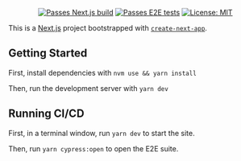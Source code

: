 
<div align="center">

  <a href="">[![Passes Next.js build](https://github.com/lundjrl/spark-accessibility-ci/actions/workflows/nextjs.yml/badge.svg)](https://github.com/lundjrl/spark-accessibility-ci/actions/workflows/nextjs.yml)</a>
  <a href="">[![Passes E2E tests](https://github.com/lundjrl/spark-accessibility-ci/actions/workflows/e2e.yml/badge.svg)](https://github.com/lundjrl/Next-App-Template/actions/workflows/e2e.yml)
</a>
  <a href="">[![License: MIT](https://img.shields.io/badge/License-MIT-yellow.svg?color=blue)](https://opensource.org/licenses/MIT)</a>

</div>

This is a [Next.js](https://nextjs.org/) project bootstrapped with [`create-next-app`](https://github.com/vercel/next.js/tree/canary/packages/create-next-app).

## Getting Started

First, install dependencies with `nvm use && yarn install`

Then, run the development server with `yarn dev`

## Running CI/CD

First, in a terminal window, run `yarn dev` to start the site.

Then, run `yarn cypress:open` to open the E2E suite.
